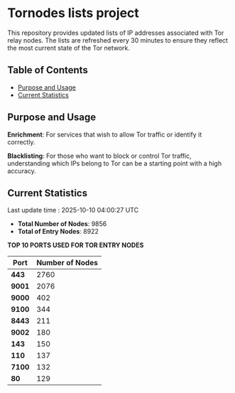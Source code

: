 # Tornodes lists project

This repository provides updated lists of IP addresses associated with Tor relay nodes. The lists are refreshed every 30 minutes to ensure they reflect the most current state of the Tor network.

## Table of Contents

- [Purpose and Usage](#purpose-and-usage)
- [Current Statistics](#current-statistics)


## Purpose and Usage

**Enrichment**: For services that wish to allow Tor traffic or identify it correctly.

**Blacklisting**: For those who want to block or control Tor traffic, understanding which IPs belong to Tor can be a starting point with a high accuracy.

## Current Statistics

Last update time : 2025-10-10 04:00:27 UTC

- **Total Number of Nodes**: 9856
- **Total of Entry Nodes**: 8922

**TOP 10 PORTS USED FOR TOR ENTRY NODES**

| **Port** | **Number of Nodes** |
|------|-----------------|
| **443**   | 2760  |
| **9001**   | 2076  |
| **9000**   | 402  |
| **9100**   | 344  |
| **8443**   | 211  |
| **9002**   | 180  |
| **143**   | 150  |
| **110**   | 137  |
| **7100**   | 132  |
| **80**   | 129  |

